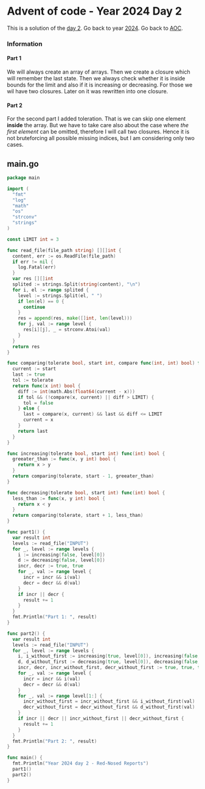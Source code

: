 # Advent of code - Year 2024 Day 2

This is a solution of the [day 2](https://adventofcode.com/2024/day/2). Go back to year [2024](2024.md). Go back to [AOC](../adventofcode.md).

### Information

#### Part 1

We will always create an array of arrays. Then we create a closure which will remember the last state. Then we always check whether it is inside bounds for the limit and also if it is increasing or decreasing. For those we wil have two closures. Later on it was rewritten into one closure.

#### Part 2

For the second part I added toleration. That is we can skip one element **inside** the array. But we have to take care also about the case where *the first element* can be omitted, therefore I will call two closures. Hence it is not bruteforcing all possible missing indices, but I am considering only two cases.


## main.go

```go
package main

import (
  "fmt"
  "log"
  "math"
  "os"
  "strconv"
  "strings"
)

const LIMIT int = 3

func read_file(file_path string) [][]int {
  content, err := os.ReadFile(file_path)
  if err != nil {
    log.Fatal(err)
  }
  var res [][]int
  splited := strings.Split(string(content), "\n")
  for i, el := range splited {
    level := strings.Split(el, " ")
    if len(el) == 0 {
      continue
    }
    res = append(res, make([]int, len(level)))
    for j, val := range level {
      res[i][j], _ = strconv.Atoi(val)
    }
  }
  return res
}

func comparing(tolerate bool, start int, compare func(int, int) bool) func(int) bool{
  current := start
  last := true
  tol := tolerate
  return func(x int) bool {
    diff := int(math.Abs(float64(current - x)))
    if tol && (!compare(x, current) || diff > LIMIT) {
      tol = false
    } else {
      last = compare(x, current) && last && diff <= LIMIT
      current = x
    }
    return last
  }
}

func increasing(tolerate bool, start int) func(int) bool {
  greeater_than := func(x, y int) bool {
    return x > y
  }
  return comparing(tolerate, start - 1, greeater_than)
}

func decreasing(tolerate bool, start int) func(int) bool {
  less_than := func(x, y int) bool {
    return x < y
  }
  return comparing(tolerate, start + 1, less_than)
}

func part1() {
  var result int
  levels := read_file("INPUT")
  for _, level := range levels {
    i := increasing(false, level[0])
    d := decreasing(false, level[0])
    incr, decr := true, true
    for _, val := range level {
      incr = incr && i(val)
      decr = decr && d(val)
    }
    if incr || decr {
      result += 1
    }
  }
  fmt.Println("Part 1: ", result)
}

func part2() {
  var result int
  levels := read_file("INPUT")
  for _, level := range levels {
    i, i_without_first := increasing(true, level[0]), increasing(false, level[1])
    d, d_without_first := decreasing(true, level[0]), decreasing(false, level[1])
    incr, decr, incr_without_first, decr_without_first := true, true, true, true
    for _, val := range level {
      incr = incr && i(val)
      decr = decr && d(val)
    }
    for _, val := range level[1:] {
      incr_without_first = incr_without_first && i_without_first(val)
      decr_without_first = decr_without_first && d_without_first(val)
    }
    if incr || decr || incr_without_first || decr_without_first {
      result += 1
    }
  }
  fmt.Println("Part 2: ", result)
}

func main() {
  fmt.Println("Year 2024 day 2 - Red-Nosed Reports")
  part1()
  part2()
}
```

